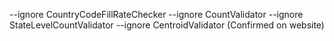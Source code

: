 --ignore CountryCodeFillRateChecker --ignore CountValidator --ignore StateLevelCountValidator --ignore CentroidValidator (Confirmed on website)
